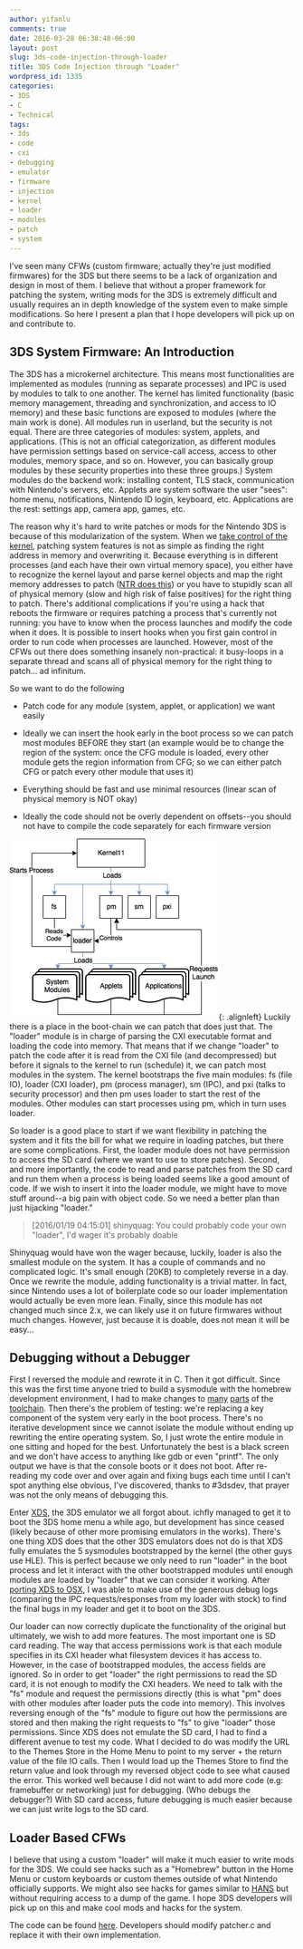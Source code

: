 ```yaml
---
author: yifanlu
comments: true
date: 2016-03-28 06:38:48-06:00
layout: post
slug: 3ds-code-injection-through-loader
title: 3DS Code Injection through "Loader"
wordpress_id: 1335
categories:
- 3DS
- C
- Technical
tags:
- 3ds
- code
- cxi
- debugging
- emulator
- firmware
- injection
- kernel
- loader
- modules
- patch
- system
---
```


I've seen many CFWs (custom firmware; actually they're just modified firmwares) for the 3DS but there seems to be a lack of organization and design in most of them. I believe that without a proper framework for patching the system, writing mods for the 3DS is extremely difficult and usually requires an in depth knowledge of the system even to make simple modifications. So here I present a plan that I hope developers will pick up on and contribute to.


## 3DS System Firmware: An Introduction


The 3DS has a microkernel architecture. This means most functionalities are implemented as modules (running as separate processes) and IPC is used by modules to talk to one another. The kernel has limited functionality (basic memory management, threading and synchronization, and access to IO memory) and these basic functions are exposed to modules (where the main work is done). All modules run in userland, but the security is not equal. There are three categories of modules: system, applets, and applications. (This is not an official categorization, as different modules have permission settings based on service-call access, access to other modules, memory space, and so on. However, you can basically group modules by these security properties into these three groups.) System modules do the backend work: installing content, TLS stack, communication with Nintendo's servers, etc. Applets are system software the user "sees": home menu, notifications, Nintendo ID login, keyboard, etc. Applications are the rest: settings app, camera app, games, etc.

The reason why it's hard to write patches or mods for the Nintendo 3DS is because of this modularization of the system. When we [take control of the kernel](https://www.3dbrew.org/wiki/3DS_System_Flaws), patching system features is not as simple as finding the right address in memory and overwriting it. Because everything is in different processes (and each have their own virtual memory space), you either have to recognize the kernel layout and parse kernel objects and map the right memory addresses to patch ([NTR does this](https://gbatemp.net/threads/release-ntr-cfw-3-2-with-experimental-real-time-save-feature.385142/)) or you have to stupidly scan all of physical memory (slow and high risk of false positives) for the right thing to patch. There's additional complications if you're using a hack that reboots the firmware or requires patching a process that's currently not running: you have to know when the process launches and modify the code when it does. It is possible to insert hooks when you first gain control in order to run code when processes are launched. However, most of the CFWs out there does something insanely non-practical: it busy-loops in a separate thread and scans all of physical memory for the right thing to patch... ad infinitum.

So we want to do the following



	
  * Patch code for any module (system, applet, or application) we want easily

	
  * Ideally we can insert the hook early in the boot process so we can patch most modules BEFORE they start (an example would be to change the region of the system: once the CFG module is loaded, every other module gets the region information from CFG; so we can either patch CFG or patch every other module that uses it)

	
  * Everything should be fast and use minimal resources (linear scan of physical memory is NOT okay)

	
  * Ideally the code should not be overly dependent on offsets--you should not have to compile the code separately for each firmware version


![3ds-boot](/images/2016/03/3ds-boot.png){: .alignleft}
Luckily there is a place in the boot-chain we can patch that does just that. The "loader" module is in charge of parsing the CXI executable format and loading the code into memory. That means that if we change "loader" to patch the code after it is read from the CXI file (and decompressed) but before it signals to the kernel to run (schedule) it, we can patch most modules in the system. The kernel bootstraps the five main modules: fs (file IO), loader (CXI loader), pm (process manager), sm (IPC), and pxi (talks to security processor) and then pm uses loader to start the rest of the modules. Other modules can start processes using pm, which in turn uses loader.

So loader is a good place to start if we want flexibility in patching the system and it fits the bill for what we require in loading patches, but there are some complications. First, the loader module does not have permission to access the SD card (where we want to use to store patches). Second, and more importantly, the code to read and parse patches from the SD card and run them when a process is being loaded seems like a good amount of code. If we wish to insert it into the loader module, we might have to move stuff around--a big pain with object code. So we need a better plan than just hijacking "loader."


> [2016/01/19 04:15:01] shinyquag: You could probably code your own "loader", I'd wager it's probably doable

Shinyquag would have won the wager because, luckily, loader is also the smallest module on the system. It has a couple of commands and no complicated logic. It's small enough (20KB) to completely reverse in a day. Once we rewrite the module, adding functionality is a trivial matter. In fact, since Nintendo uses a lot of boilerplate code so our loader implementation would actually be even more lean. Finally, since this module has not changed much since 2.x, we can likely use it on future firmwares without much changes. However, just because it is doable, does not mean it will be easy...


## Debugging without a Debugger


First I reversed the module and rewrote it in C. Then it got difficult. Since this was the first time anyone tried to build a sysmodule with the homebrew development environment, I had to make changes to [many](https://github.com/smealum/ctrulib/pull/253) [parts](https://github.com/profi200/Project_CTR/pull/31) of the [toolchain](https://github.com/devkitPro/buildscripts/pull/9). Then there's the problem of testing: we're replacing a key component of the system very early in the boot process. There's no iterative development since we cannot isolate the module without ending up rewriting the entire operating system. So, I just wrote the entire module in one sitting and hoped for the best. Unfortunately the best is a black screen and we don't have access to anything like gdb or even "printf". The only output we have is that the console boots or it does not boot. After re-reading my code over and over again and fixing bugs each time until I can't spot anything else obvious, I've discovered, thanks to #3dsdev, that prayer was not the only means of debugging this.

Enter [XDS](https://github.com/ichfly/XDS), the 3DS emulator we all forgot about. ichfly managed to get it to boot the 3DS home menu a while ago, but development has since ceased (likely because of other more promising emulators in the works). There's one thing XDS does that the other 3DS emulators does not do is that XDS fully emulates the 5 sysmodules bootstrapped by the kernel (the other guys use HLE). This is perfect because we only need to run "loader" in the boot process and let it interact with the other bootstrapped modules until enough modules are loaded by "loader" that we can consider it working. After [porting XDS to OSX](https://github.com/yifanlu/XDS), I was able to make use of the generous debug logs (comparing the IPC requests/responses from my loader with stock) to find the final bugs in my loader and get it to boot on the 3DS.

Our loader can now correctly duplicate the functionality of the original but ultimately, we wish to add more features. The most important one is SD card reading. The way that access permissions work is that each module specifies in its CXI header what filesystem devices it has access to. However, in the case of bootstrapped modules, the access fields are ignored. So in order to get "loader" the right permissions to read the SD card, it is not enough to modify the CXI headers. We need to talk with the "fs" module and request the permissions directly (this is what "pm" does with other modules after loader puts the code into memory). This involves reversing enough of the "fs" module to figure out how the permissions are stored and then making the right requests to "fs" to give "loader" those permissions. Since XDS does not emulate the SD card, I had to find a different avenue to test my code. What I decided to do was modify the URL to the Themes Store in the Home Menu to point to my server + the return value of the file IO calls. Then I would load up the Themes Store to find the return value and look through my reversed object code to see what caused the error. This worked well because I did not want to add more code (e.g: framebuffer or networking) just for debugging. (Who debugs the debugger?) With SD card access, future debugging is much easier because we can just write logs to the SD card.


## Loader Based CFWs


I believe that using a custom "loader" will make it much easier to write mods for the 3DS. We could see hacks such as a "Homebrew" button in the Home Menu or custom keyboards or custom themes outside of what Nintendo officially supports. We might also see hacks for games similar to [HANS](https://github.com/smealum/HANS) but without requiring access to a dump of the game. I hope 3DS developers will pick up on this and make cool mods and hacks for the system.

The code can be found [here](https://github.com/yifanlu/3ds_injector/tree/master). Developers should modify patcher.c and replace it with their own implementation.
